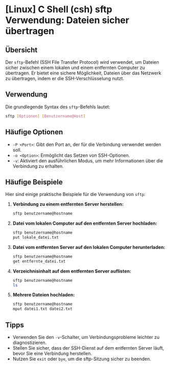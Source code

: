 # [Linux] C Shell (csh) sftp Verwendung: Dateien sicher übertragen

## Übersicht
Der `sftp`-Befehl (SSH File Transfer Protocol) wird verwendet, um Dateien sicher zwischen einem lokalen und einem entfernten Computer zu übertragen. Er bietet eine sichere Möglichkeit, Dateien über das Netzwerk zu übertragen, indem er die SSH-Verschlüsselung nutzt.

## Verwendung
Die grundlegende Syntax des `sftp`-Befehls lautet:

```bash
sftp [Optionen] [Benutzername@Host]
```

## Häufige Optionen
- `-P <Port>`: Gibt den Port an, der für die Verbindung verwendet werden soll.
- `-o <Option>`: Ermöglicht das Setzen von SSH-Optionen.
- `-v`: Aktiviert den ausführlichen Modus, um mehr Informationen über die Verbindung zu erhalten.

## Häufige Beispiele
Hier sind einige praktische Beispiele für die Verwendung von `sftp`:

1. **Verbindung zu einem entfernten Server herstellen:**
   ```bash
   sftp benutzername@hostname
   ```

2. **Datei vom lokalen Computer auf den entfernten Server hochladen:**
   ```bash
   sftp benutzername@hostname
   put lokale_datei.txt
   ```

3. **Datei vom entfernten Server auf den lokalen Computer herunterladen:**
   ```bash
   sftp benutzername@hostname
   get entfernte_datei.txt
   ```

4. **Verzeichnisinhalt auf dem entfernten Server auflisten:**
   ```bash
   sftp benutzername@hostname
   ls
   ```

5. **Mehrere Dateien hochladen:**
   ```bash
   sftp benutzername@hostname
   mput datei1.txt datei2.txt
   ```

## Tipps
- Verwenden Sie den `-v`-Schalter, um Verbindungsprobleme leichter zu diagnostizieren.
- Stellen Sie sicher, dass der SSH-Dienst auf dem entfernten Server läuft, bevor Sie eine Verbindung herstellen.
- Nutzen Sie `exit` oder `bye`, um die sftp-Sitzung sicher zu beenden.